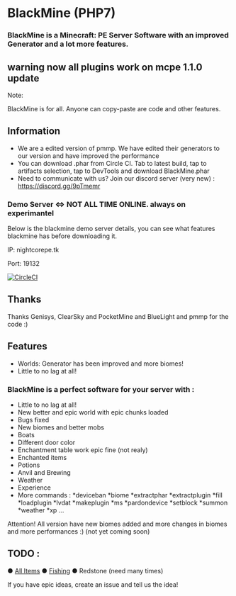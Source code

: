 # BlackMine (PHP7)
### BlackMine is a Minecraft: PE Server Software with an improved Generator and a lot more features. 

## warning now all plugins work on mcpe 1.1.0 update

Note: 

BlackMine is for all. Anyone can copy-paste are code and other features. 

## Information

- We are a edited version of pmmp. We have edited their generators to our version and have improved the performance
- You can download .phar from Circle CI. Tab to latest build, tap to artifacts selection, tap to DevTools and download BlackMine.phar
- Need to communicate with us? Join our discord server (very new) : https://discord.gg/9pTmemr

### Demo Server <=> NOT ALL TIME ONLINE. always on experimantel

Below is the blackmine demo server details, you can see what features blackmine has before downloading it.

IP: nightcorepe.tk

Port: 19132

[![CircleCI](https://circleci.com/gh/BlackLight-NL/BlackMine/tree/master.svg?style=svg)](https://circleci.com/gh/BlackLight-NL/BlackMine/tree/master)

## Thanks

Thanks Genisys, ClearSky and PocketMine and BlueLight and pmmp for the code :)

## Features

- Worlds: Generator has been improved and more biomes!
- Little to no lag at all!

### BlackMine is a perfect software for your server with :

 - Little to no lag at all!
 - New better and epic world with epic chunks loaded
 - Bugs fixed
 - New biomes and better mobs
 - Boats
 - Different door color
 - Enchantment table work epic fine (not realy)
 - Enchanted items
 - Potions
 - Anvil and Brewing
 - Weather
 - Experience
 - More commands :
 *deviceban
 *biome
 *extractphar
 *extractplugin
 *fill
 *loadplugin
 *lvdat
 *makeplugin
 *ms
 *pardondevice
 *setblock
 *summon
 *weather
 *xp
 ...

Attention! All version have new biomes added and more changes in biomes and more performances :) (not yet coming soon)
 
## TODO :

 ● [All Items](https://github.com/BlackLight-NL/BlackLight/issues/9)
 ● [Fishing](https://github.com/BlackLight-NL/BlackLight/pull/6)
 ● Redstone (need many times)
 
 If you have epic ideas, create an issue and tell us the idea!


 
